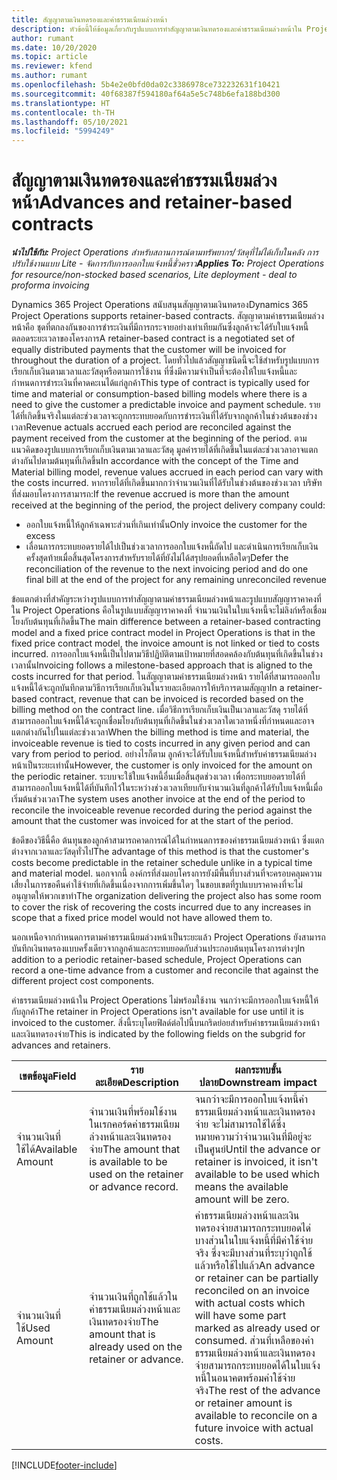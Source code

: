 ```yaml
---
title: สัญญาตามเงินทดรองและค่าธรรมเนียมล่วงหน้า
description: หัวข้อนี้ให้ข้อมูลเกี่ยวกับรูปแบบการทำสัญญาตามเงินทดรองและค่าธรรมเนียมล่วงหน้าใน Project Operations
author: rumant
ms.date: 10/20/2020
ms.topic: article
ms.reviewer: kfend
ms.author: rumant
ms.openlocfilehash: 5b4e2e0bfd0da02c3386978ce732232631f10421
ms.sourcegitcommit: 40f68387f594180af64a5e5c748b6efa188bd300
ms.translationtype: HT
ms.contentlocale: th-TH
ms.lasthandoff: 05/10/2021
ms.locfileid: "5994249"
---
```

# <a name="advances-and-retainer-based-contracts"></a><span data-ttu-id="4be07-103">สัญญาตามเงินทดรองและค่าธรรมเนียมล่วงหน้า</span><span class="sxs-lookup"><span data-stu-id="4be07-103">Advances and retainer-based contracts</span></span>


<span data-ttu-id="4be07-104">_**นำไปใช้กับ:** Project Operations สำหรับสถานการณ์ตามทรัพยากร/วัสดุที่ไม่ได้เก็บในคลัง การปรับใช้งานแบบ Lite - จัดการกับการออกใบแจ้งหนี้ชั่วคราว_</span><span class="sxs-lookup"><span data-stu-id="4be07-104">_**Applies To:** Project Operations for resource/non-stocked based scenarios, Lite deployment - deal to proforma invoicing_</span></span>

<span data-ttu-id="4be07-105">Dynamics 365 Project Operations สนับสนุนสัญญาตามเงินทดรอง</span><span class="sxs-lookup"><span data-stu-id="4be07-105">Dynamics 365 Project Operations supports retainer-based contracts.</span></span> <span data-ttu-id="4be07-106">สัญญาตามค่าธรรมเนียมล่วงหน้าคือ ชุดที่ตกลงกันของการชำระเงินที่มีการกระจายอย่างเท่าเทียมกันซึ่งลูกค้าจะได้รับใบแจ้งหนี้ตลอดระยะเวลาของโครงการ</span><span class="sxs-lookup"><span data-stu-id="4be07-106">A retainer-based contract is a negotiated set of equally distributed payments that the customer will be invoiced for throughout the duration of a project.</span></span> <span data-ttu-id="4be07-107">โดยทั่วไปแล้วสัญญาชนิดนี้จะใช้สำหรับรูปแบบการเรียกเก็บเงินตามเวลาและวัสดุหรือตามการใช้งาน ที่ซึ่งมีความจำเป็นที่จะต้องให้ใบแจ้งหนี้และกำหนดการชำระเงินที่คาดคะเนได้แก่ลูกค้า</span><span class="sxs-lookup"><span data-stu-id="4be07-107">This type of contract is typically used for time and material or consumption-based billing models where there is a need to give the customer a predictable invoice and payment schedule.</span></span> <span data-ttu-id="4be07-108">รายได้ที่เกิดขึ้นจริงในแต่ละช่วงเวลาจะถูกกระทบยอดกับการชำระเงินที่ได้รับจากลูกค้าในช่วงต้นของช่วงเวลา</span><span class="sxs-lookup"><span data-stu-id="4be07-108">Revenue actuals accrued each period are reconciled against the payment received from the customer at the beginning of the period.</span></span> <span data-ttu-id="4be07-109">ตามแนวคิดของรูปแบบการเรียกเก็บเงินตามเวลาและวัสดุ มูลค่ารายได้ที่เกิดขึ้นในแต่ละช่วงเวลาอาจแตกต่างกันไปตามต้นทุนที่เกิดขึ้น</span><span class="sxs-lookup"><span data-stu-id="4be07-109">In accordance with the concept of the Time and Material billing model, revenue values accrued in each period can vary with the costs incurred.</span></span> <span data-ttu-id="4be07-110">หากรายได้ที่เกิดขึ้นมากกว่าจำนวนเงินที่ได้รับในช่วงต้นของช่วงเวลา บริษัทที่ส่งมอบโครงการสามารถ:</span><span class="sxs-lookup"><span data-stu-id="4be07-110">If the revenue accrued is more than the amount received at the beginning of the period, the project delivery company could:</span></span>

- <span data-ttu-id="4be07-111">ออกใบแจ้งหนี้ให้ลูกค้าเฉพาะส่วนที่เกินเท่านั้น</span><span class="sxs-lookup"><span data-stu-id="4be07-111">Only invoice the customer for the excess</span></span> 
- <span data-ttu-id="4be07-112">เลื่อนการกระทบยอดรายได้ไปเป็นช่วงเวลาการออกใบแจ้งหนี้ถัดไป และดำเนินการเรียกเก็บเงินครั้งสุดท้ายเมื่อสิ้นสุดโครงการสำหรับรายได้ที่ยังไม่ได้สรุปยอดที่เหลือใดๆ</span><span class="sxs-lookup"><span data-stu-id="4be07-112">Defer the reconciliation of the revenue to the next invoicing period and do one final bill at the end of the project for any remaining unreconciled revenue</span></span>

<span data-ttu-id="4be07-113">ข้อแตกต่างที่สำคัญระหว่างรูปแบบการทำสัญญาตามค่าธรรมเนียมล่วงหน้าและรูปแบบสัญญาราคาคงที่ใน Project Operations คือในรูปแบบสัญญาราคาคงที่ จำนวนเงินในใบแจ้งหนี้จะไม่ลิงก์หรือเชื่อมโยงกับต้นทุนที่เกิดขึ้น</span><span class="sxs-lookup"><span data-stu-id="4be07-113">The main difference between a retainer-based contracting model and a fixed price contract model in Project Operations is that in the fixed price contract model, the invoice amount is not linked or tied to costs incurred.</span></span> <span data-ttu-id="4be07-114">การออกใบแจ้งหนี้เป็นไปตามวิธีปฏิบัติตามเป้าหมายที่สอดคล้องกับต้นทุนที่เกิดขึ้นในช่วงเวลานั้น</span><span class="sxs-lookup"><span data-stu-id="4be07-114">Invoicing follows a milestone-based approach that is aligned to the costs incurred for that period.</span></span> <span data-ttu-id="4be07-115">ในสัญญาตามค่าธรรมเนียมล่วงหน้า รายได้ที่สามารถออกใบแจ้งหนี้ได้จะถูกบันทึกตามวิธีการเรียกเก็บเงินในรายละเอียดการให้บริการตามสัญญา</span><span class="sxs-lookup"><span data-stu-id="4be07-115">In a retainer-based contract, revenue that can be invoiced is recorded based on the billing method on the contract line.</span></span> <span data-ttu-id="4be07-116">เมื่อวิธีการเรียกเก็บเงินเป็นเวลาและวัสดุ รายได้ที่สามารถออกใบแจ้งหนี้ได้จะถูกเชื่อมโยงกับต้นทุนที่เกิดขึ้นในช่วงเวลาใดเวลาหนึ่งที่กำหนดและอาจแตกต่างกันไปในแต่ละช่วงเวลา</span><span class="sxs-lookup"><span data-stu-id="4be07-116">When the billing method is time and material, the invoiceable revenue is tied to costs incurred in any given period and can vary from period to period.</span></span> <span data-ttu-id="4be07-117">อย่างไรก็ตาม ลูกค้าจะได้รับใบแจ้งหนี้สำหรับค่าธรรมเนียมล่วงหน้าเป็นระยะเท่านั้น</span><span class="sxs-lookup"><span data-stu-id="4be07-117">However, the customer is only invoiced for the amount on the periodic retainer.</span></span> <span data-ttu-id="4be07-118">ระบบจะใช้ใบแจ้งหนี้อื่นเมื่อสิ้นสุดช่วงเวลา เพื่อกระทบยอดรายได้ที่สามารถออกใบแจ้งหนี้ได้ที่บันทึกไว้ในระหว่างช่วงเวลาเทียบกับจำนวนเงินที่ลูกค้าได้รับใบแจ้งหนี้เมื่อเริ่มต้นช่วงเวลา</span><span class="sxs-lookup"><span data-stu-id="4be07-118">The system uses another invoice at the end of the period to reconcile the invoiceable revenue recorded during the period against the amount that the customer was invoiced for at the start of the period.</span></span>

<span data-ttu-id="4be07-119">ข้อดีของวิธีนี้คือ ต้นทุนของลูกค้าสามารถคาดการณ์ได้ในกำหนดการของค่าธรรมเนียมล่วงหน้า ซึ่งแตกต่างจากเวลาและวัสดุทั่วไป</span><span class="sxs-lookup"><span data-stu-id="4be07-119">The advantage of this method is that the customer's costs become predictable in the retainer schedule unlike in a typical time and material model.</span></span> <span data-ttu-id="4be07-120">นอกจากนี้ องค์กรที่ส่งมอบโครงการยังมีพื้นที่บางส่วนที่จะครอบคลุมความเสี่ยงในการขอคืนค่าใช้จ่ายที่เกิดขึ้นเนื่องจากการเพิ่มขึ้นใดๆ ในขอบเขตที่รูปแบบราคาคงที่จะไม่อนุญาตให้พวกเขาทำ</span><span class="sxs-lookup"><span data-stu-id="4be07-120">The organization delivering the project also has some room to cover the risk of recovering the costs incurred due to any increases in scope that a fixed price model would not have allowed them to.</span></span>

<span data-ttu-id="4be07-121">นอกเหนือจากกำหนดการตามค่าธรรมเนียมล่วงหน้าเป็นระยะแล้ว Project Operations ยังสามารถบันทึกเงินทดรองแบบครั้งเดียวจากลูกค้าและกระทบยอดกับส่วนประกอบต้นทุนโครงการต่างๆ</span><span class="sxs-lookup"><span data-stu-id="4be07-121">In addition to a periodic retainer-based schedule, Project Operations can record a one-time advance from a customer and reconcile that against the different project cost components.</span></span>

<span data-ttu-id="4be07-122">ค่าธรรมเนียมล่วงหน้าใน Project Operations ไม่พร้อมใช้งาน จนกว่าจะมีการออกใบแจ้งหนี้ให้กับลูกค้า</span><span class="sxs-lookup"><span data-stu-id="4be07-122">The retainer in Project Operations isn't available for use until it is invoiced to the customer.</span></span> <span data-ttu-id="4be07-123">สิ่งนี้ระบุโดยฟิลด์ต่อไปนี้บนกริดย่อยสำหรับค่าธรรมเนียมล่วงหน้าและเงินทดรองจ่าย</span><span class="sxs-lookup"><span data-stu-id="4be07-123">This is indicated by the following fields on the subgrid for advances and retainers.</span></span>

| <span data-ttu-id="4be07-124">เขตข้อมูล</span><span class="sxs-lookup"><span data-stu-id="4be07-124">Field</span></span> | <span data-ttu-id="4be07-125">รายละเอียด</span><span class="sxs-lookup"><span data-stu-id="4be07-125">Description</span></span> | <span data-ttu-id="4be07-126">ผลกระทบขั้นปลาย</span><span class="sxs-lookup"><span data-stu-id="4be07-126">Downstream impact</span></span> |
| --- | --- | --- |
| <span data-ttu-id="4be07-127">จำนวนเงินที่ใช้ได้</span><span class="sxs-lookup"><span data-stu-id="4be07-127">Available Amount</span></span> | <span data-ttu-id="4be07-128">จำนวนเงินที่พร้อมใช้งานในเรกคอร์ดค่าธรรมเนียมล่วงหน้าและเงินทดรองจ่าย</span><span class="sxs-lookup"><span data-stu-id="4be07-128">The amount that is available to be used on the retainer or advance record.</span></span> | <span data-ttu-id="4be07-129">จนกว่าจะมีการออกใบแจ้งหนี้ค่าธรรมเนียมล่วงหน้าและเงินทดรองจ่าย จะไม่สามารถใช้ได้ซึ่งหมายความว่าจำนวนเงินที่มีอยู่จะเป็นศูนย์</span><span class="sxs-lookup"><span data-stu-id="4be07-129">Until the advance or retainer is invoiced, it isn't available to be used which means the available amount will be zero.</span></span> |
| <span data-ttu-id="4be07-130">จำนวนเงินที่ใช้</span><span class="sxs-lookup"><span data-stu-id="4be07-130">Used Amount</span></span> | <span data-ttu-id="4be07-131">จำนวนเงินที่ถูกใช้แล้วในค่าธรรมเนียมล่วงหน้าและเงินทดรองจ่าย</span><span class="sxs-lookup"><span data-stu-id="4be07-131">The amount that is already used on the retainer or advance.</span></span> | <span data-ttu-id="4be07-132">ค่าธรรมเนียมล่วงหน้าและเงินทดรองจ่ายสามารถกระทบยอดได่บางส่วนในใบแจ้งหนี้ที่มีค่าใช้จ่ายจริง ซึ่งจะมีบางส่วนที่ระบุว่าถูกใช้แล้วหรือใช้ไปแล้ว</span><span class="sxs-lookup"><span data-stu-id="4be07-132">An advance or retainer can be partially reconciled on an invoice with actual costs which will have some part marked as already used or consumed.</span></span> <span data-ttu-id="4be07-133">ส่วนที่เหลือของค่าธรรมเนียมล่วงหน้าและเงินทดรองจ่ายสามารถกระทบยอดได้ในใบแจ้งหนี้ในอนาคตพร้อมค่าใช้จ่ายจริง</span><span class="sxs-lookup"><span data-stu-id="4be07-133">The rest of the advance or retainer amount is available to reconcile on a future invoice with actual costs.</span></span> |


[!INCLUDE[footer-include](../../includes/footer-banner.md)]